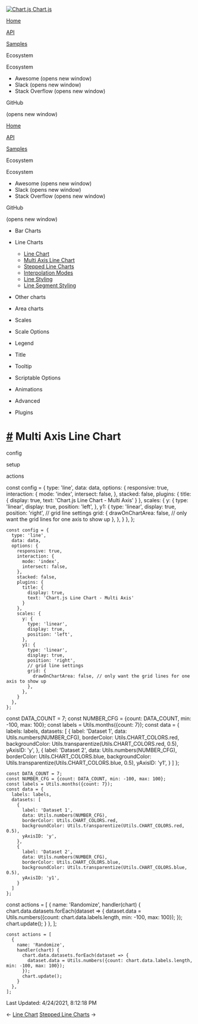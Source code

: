 <a href="/docs/3.2.0/" class="home-link router-link-active"><img src="/docs/3.2.0/favicon.ico" alt="Chart.js" class="logo" /> <span class="site-name can-hide">Chart.js</span></a>

<a href="/docs/3.2.0/" class="nav-link">Home</a>

<a href="/docs/3.2.0/api/" class="nav-link">API</a>

<a href="/docs/3.2.0/samples/" class="nav-link router-link-active">Samples</a>

<span class="title">Ecosystem</span> <span class="arrow down"></span>

<span class="title">Ecosystem</span> <span class="arrow right"></span>

-   Awesome
    <span class="sr-only">(opens new window)</span>
-   Slack
    <span class="sr-only">(opens new window)</span>
-   Stack Overflow
    <span class="sr-only">(opens new window)</span>

GitHub

<span class="sr-only">(opens new window)</span>

<a href="/docs/3.2.0/" class="nav-link">Home</a>

<a href="/docs/3.2.0/api/" class="nav-link">API</a>

<a href="/docs/3.2.0/samples/" class="nav-link router-link-active">Samples</a>

<span class="title">Ecosystem</span> <span class="arrow down"></span>

<span class="title">Ecosystem</span> <span class="arrow right"></span>

-   Awesome
    <span class="sr-only">(opens new window)</span>
-   Slack
    <span class="sr-only">(opens new window)</span>
-   Stack Overflow
    <span class="sr-only">(opens new window)</span>

GitHub

<span class="sr-only">(opens new window)</span>

-   Bar Charts <span class="arrow right"></span>

-   Line Charts <span class="arrow down"></span>

    -   <a href="/docs/3.2.0/samples/line/line.html" class="sidebar-link">Line Chart</a>
    -   <a href="/docs/3.2.0/samples/line/multi-axis.html" class="active sidebar-link">Multi Axis Line Chart</a>
    -   <a href="/docs/3.2.0/samples/line/stepped.html" class="sidebar-link">Stepped Line Charts</a>
    -   <a href="/docs/3.2.0/samples/line/interpolation.html" class="sidebar-link">Interpolation Modes</a>
    -   <a href="/docs/3.2.0/samples/line/styling.html" class="sidebar-link">Line Styling</a>
    -   <a href="/docs/3.2.0/samples/line/segments.html" class="sidebar-link">Line Segment Styling</a>

-   Other charts <span class="arrow right"></span>

-   Area charts <span class="arrow right"></span>

-   Scales <span class="arrow right"></span>

-   Scale Options <span class="arrow right"></span>

-   Legend <span class="arrow right"></span>

-   Title <span class="arrow right"></span>

-   Tooltip <span class="arrow right"></span>

-   Scriptable Options <span class="arrow right"></span>

-   Animations <span class="arrow right"></span>

-   Advanced <span class="arrow right"></span>

-   Plugins <span class="arrow right"></span>

<a href="#multi-axis-line-chart" class="header-anchor">#</a> Multi Axis Line Chart
==================================================================================

config

setup

actions

<a href="https://github.com/chartjs/Chart.js/blob/master/docs/samples/line/multi-axis.md" class="code-editor-tool fab fa-github fa-lg" title="View on GitHub"></a>

const config = { type: 'line', data: data, options: { responsive: true, interaction: { mode: 'index', intersect: false, }, stacked: false, plugins: { title: { display: true, text: 'Chart.js Line Chart - Multi Axis' } }, scales: { y: { type: 'linear', display: true, position: 'left', }, y1: { type: 'linear', display: true, position: 'right', // grid line settings grid: { drawOnChartArea: false, // only want the grid lines for one axis to show up }, }, } }, };

    const config = {
      type: 'line',
      data: data,
      options: {
        responsive: true,
        interaction: {
          mode: 'index',
          intersect: false,
        },
        stacked: false,
        plugins: {
          title: {
            display: true,
            text: 'Chart.js Line Chart - Multi Axis'
          }
        },
        scales: {
          y: {
            type: 'linear',
            display: true,
            position: 'left',
          },
          y1: {
            type: 'linear',
            display: true,
            position: 'right',
            // grid line settings
            grid: {
              drawOnChartArea: false, // only want the grid lines for one axis to show up
            },
          },
        }
      },
    };

const DATA\_COUNT = 7; const NUMBER\_CFG = {count: DATA\_COUNT, min: -100, max: 100}; const labels = Utils.months({count: 7}); const data = { labels: labels, datasets: \[ { label: 'Dataset 1', data: Utils.numbers(NUMBER\_CFG), borderColor: Utils.CHART\_COLORS.red, backgroundColor: Utils.transparentize(Utils.CHART\_COLORS.red, 0.5), yAxisID: 'y', }, { label: 'Dataset 2', data: Utils.numbers(NUMBER\_CFG), borderColor: Utils.CHART\_COLORS.blue, backgroundColor: Utils.transparentize(Utils.CHART\_COLORS.blue, 0.5), yAxisID: 'y1', } \] };

    const DATA_COUNT = 7;
    const NUMBER_CFG = {count: DATA_COUNT, min: -100, max: 100};
    const labels = Utils.months({count: 7});
    const data = {
      labels: labels,
      datasets: [
        {
          label: 'Dataset 1',
          data: Utils.numbers(NUMBER_CFG),
          borderColor: Utils.CHART_COLORS.red,
          backgroundColor: Utils.transparentize(Utils.CHART_COLORS.red, 0.5),
          yAxisID: 'y',
        },
        {
          label: 'Dataset 2',
          data: Utils.numbers(NUMBER_CFG),
          borderColor: Utils.CHART_COLORS.blue,
          backgroundColor: Utils.transparentize(Utils.CHART_COLORS.blue, 0.5),
          yAxisID: 'y1',
        }
      ]
    };

const actions = \[ { name: 'Randomize', handler(chart) { chart.data.datasets.forEach(dataset =&gt; { dataset.data = Utils.numbers({count: chart.data.labels.length, min: -100, max: 100}); }); chart.update(); } }, \];

    const actions = [
      {
        name: 'Randomize',
        handler(chart) {
          chart.data.datasets.forEach(dataset => {
            dataset.data = Utils.numbers({count: chart.data.labels.length, min: -100, max: 100});
          });
          chart.update();
        }
      },
    ];

<span class="prefix">Last Updated:</span> <span class="time">4/24/2021, 8:12:18 PM</span>

<span class="prev"> ← <a href="/docs/3.2.0/samples/line/line.html" class="prev">Line Chart</a> </span> <span class="next"> [Stepped Line Charts](/docs/3.2.0/samples/line/stepped.html) → </span>
